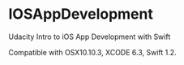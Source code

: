 # IOSAppDevelopment

Udacity 
Intro to iOS App Development with Swift


Compatible with OSX10.10.3, XCODE 6.3, Swift 1.2.

